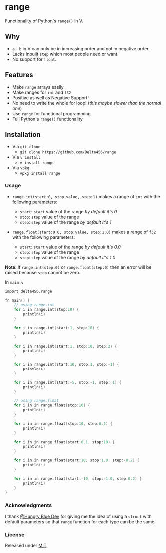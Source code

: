 # range

Functionality of Python's `range()` in V.

## Why

- `a..b` in V can only be in increasing order and not in negative order.
- Lacks inbuilt `step` which most people need or want.
- No support for `float`.

## Features

- Make `range` arrays easily
- Make ranges for `int` and `f32`
- Positive as well as Negative Support!
- No need to write the whole for loop! (*this maybe slower than the normal one*)
- Use `range` for functional programming
- Full Python's `range()` functionality

## Installation

- Via `git clone`
    - `git clone https://github.com/Delta456/range`
- Via `v install`
    - `v install range`
- Via `vpkg`
    - `vpkg install range`

### Usage

- `range.int(start:0, stop:value, step:1)` 
  makes a range of `int` with the following parameters:
  - `start`: `start` value of the range *by default it's 0*
  - `stop`: `stop` value of the range
  - `step`: `step` value of the range *by default it's 1*

- `range.float(start:0.0, stop:value, step:1.0)` makes a range of `f32` with the following parameters:
  - `start`: `start` value of the range *by default it's 0.0*
  - `stop`: `stop` value of the range
  - `step`: `step` value of the range *by default it's 1.0*

**Note**: If `range.int(step:0)` or `range.float(step:0)` then an error will be raised because `step` cannot be zero.

In `main.v`

```v
import delta456.range

fn main() {
    // using range.int
    for i in range.int(stop:10) {
        println(i)
    }

    for i in range.int(start:1, stop:10) {
        println(i)
    }

    for i in range.int(start:1, stop:10, step:2) {
        println(i)
    }

    for i in range.int(start:10, stop:1, step:-1) {
        println(i)
    }

    for i in range.int(start:-5, stop:-1, step: 1) {
        println(i)
    }

    // using range.float
    for i in in range.float(stop:10) {
        println(i)
    }

    for i in in range.float(stop:10, step:0.2) {
        println(i)
    }

    for i in in range.float(start:0.1, stop:10) {
        println(i)
    }

    for i in in range.float(start:10, stop:1.0, step:-0.2) {
        println(i)
    }

    for i in in range.float(start:-10, stop:-1.0, step:0.2) {
        println(i)
    }
}
```

### Acknowledgments

I thank [@Hungry Blue Dev](https://github.com/hungrybluedev) for giving me the idea of using a `struct` with default parameters so that `range` function for each type can be the same.

### License

Released under [MIT](LICENSE)
